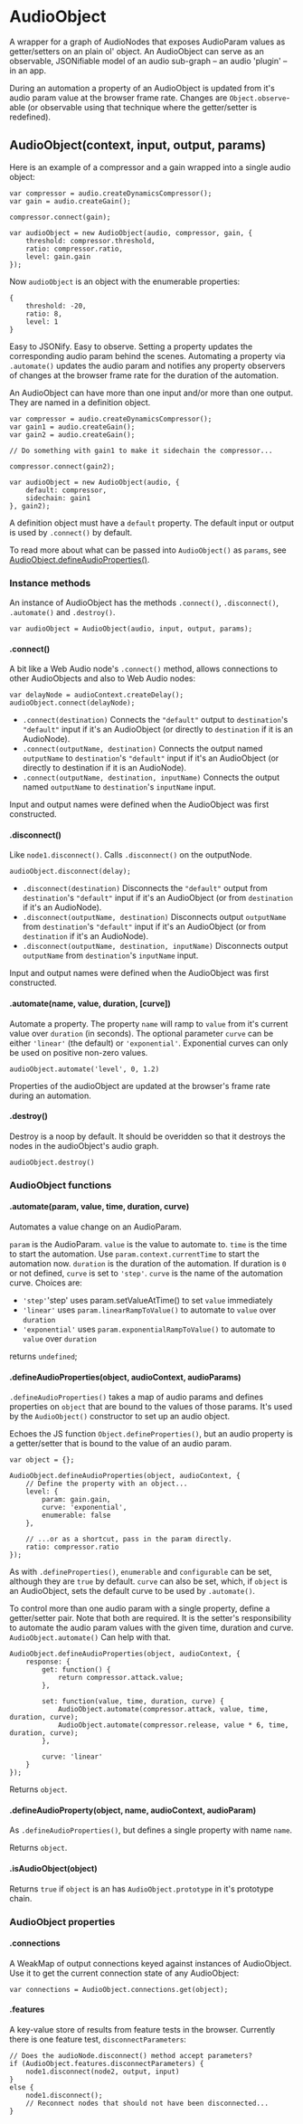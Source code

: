 # AudioObject
A wrapper for a graph of AudioNodes that exposes AudioParam values as
getter/setters on an plain ol' object. An AudioObject can serve as an
observable, JSONifiable model of an audio sub-graph – an audio 'plugin'
– in an app.

During an automation a property of an AudioObject is updated from it's
audio param value at the browser frame rate. Changes are
<code>Object.observe</code>-able (or observable using that technique
where the getter/setter is redefined).


## AudioObject(context, input, output, params)

Here is an example of a compressor and a gain wrapped into a single
audio object:

    var compressor = audio.createDynamicsCompressor();
    var gain = audio.createGain();

    compressor.connect(gain);

    var audioObject = new AudioObject(audio, compressor, gain, {
        threshold: compressor.threshold,
        ratio: compressor.ratio,
        level: gain.gain
    });

Now <code>audioObject</code> is an object with the enumerable properties:

    {
        threshold: -20,
        ratio: 8,
        level: 1
    }

Easy to JSONify. Easy to observe. Setting a property updates the corresponding
audio param behind the scenes. Automating a property via <code>.automate()</code>
updates the audio param and notifies any property observers of changes at the
browser frame rate for the duration of the automation.

An AudioObject can have more than one input and/or more than one output. They
are named in a definition object.

    var compressor = audio.createDynamicsCompressor();
    var gain1 = audio.createGain();
    var gain2 = audio.createGain();

    // Do something with gain1 to make it sidechain the compressor...

    compressor.connect(gain2);

    var audioObject = new AudioObject(audio, {
        default: compressor,
        sidechain: gain1
    }, gain2);

A definition object must have a <code>default</code> property. The default input
or output is used by <code>.connect()</code> by default.

To read more about what can be passed into <code>AudioObject()</code> as
<code>params</code>, see
<a href="#audioobjectdefineaudiopropertiesobject-audiocontext-audioparams">AudioObject.defineAudioProperties()</a>.


### Instance methods

An instance of AudioObject has the methods <code>.connect()</code>,
<code>.disconnect()</code>, <code>.automate()</code> and
<code>.destroy()</code>.

    var audioObject = AudioObject(audio, input, output, params);

#### .connect()

A bit like a Web Audio node's <code>.connect()</code> method, allows connections
to other AudioObjects and also to Web Audio nodes:

    var delayNode = audioContext.createDelay();
    audioObject.connect(delayNode);

- <code>.connect(destination)</code> Connects the <code>"default"</code> output
to <code>destination</code>'s <code>"default"</code> input if it's an
AudioObject (or directly to <code>destination</code> if it is an AudioNode).
- <code>.connect(outputName, destination)</code> Connects the output named
<code>outputName</code> to <code>destination</code>'s <code>"default"</code>
input if it's an AudioObject (or directly to destination if it is an AudioNode).
- <code>.connect(outputName, destination, inputName)</code> Connects the output
named <code>outputName</code> to <code>destination</code>'s
<code>inputName</code> input.

Input and output names were defined when the AudioObject was first constructed.

#### .disconnect()

Like <code>node1.disconnect()</code>. Calls <code>.disconnect()</code> on the
outputNode.

    audioObject.disconnect(delay);

- <code>.disconnect(destination)</code> Disconnects the <code>"default"</code>
output from <code>destination</code>'s <code>"default"</code>
input if it's an AudioObject (or from <code>destination</code> if it's an
AudioNode).
- <code>.disconnect(outputName, destination)</code> Disconnects output
<code>outputName</code> from <code>destination</code>'s
<code>"default"</code> input if it's an AudioObject (or from
<code>destination</code> if it's an AudioNode).
- <code>.disconnect(outputName, destination, inputName)</code> Disconnects output
<code>outputName</code> from <code>destination</code>'s <code>inputName</code>
input.

Input and output names were defined when the AudioObject was first constructed.

#### .automate(name, value, duration, [curve])

Automate a property. The property <code>name</code> will ramp to <code>value</code>
from it's current value over <code>duration</code> (in seconds). The optional
parameter <code>curve</code> can be either <code>'linear'</code> (the default) or
<code>'exponential'</code>. Exponential curves can only be used on positive
non-zero values.

    audioObject.automate('level', 0, 1.2)

Properties of the audioObject are updated at the browser's frame rate during an
automation.

#### .destroy()

Destroy is a noop by default. It should be overidden so that it destroys the nodes
in the audioObject's audio graph.

    audioObject.destroy()


### AudioObject functions

#### .automate(param, value, time, duration, curve)

Automates a value change on an AudioParam.

<code>param</code> is the AudioParam.
<code>value</code> is the value to automate to.
<code>time</code> is the time to start the automation. Use <code>param.context.currentTime</code>
to start the automation now.
<code>duration</code> is the duration of the automation. If duration is <code>0</code> or not
defined, <code>curve</code> is set to <code>'step'</code>. 
<code>curve</code> is the name of the automation curve. Choices are:

- <code>'step'</code>'step' uses param.setValueAtTime() to set <code>value</code> immediately
- <code>'linear'</code> uses <code>param.linearRampToValue()</code> to automate to <code>value</code> over <code>duration</code>
- <code>'exponential'</code> uses <code>param.exponentialRampToValue()</code> to automate to <code>value</code> over <code>duration</code>

returns <code>undefined</code>;

#### .defineAudioProperties(object, audioContext, audioParams)

<code>.defineAudioProperties()</code> takes a map of audio params and defines
properties on <code>object</code> that are bound to the values of those params.
It's used by the <code>AudioObject()</code> constructor to set up an audio
object.

Echoes the JS function <code>Object.defineProperties()</code>, but an audio
property is a getter/setter that is bound to the value of an audio
param.

    var object = {};

    AudioObject.defineAudioProperties(object, audioContext, {
        // Define the property with an object...
        level: {
            param: gain.gain,
            curve: 'exponential',
            enumerable: false
        },

        // ...or as a shortcut, pass in the param directly.
        ratio: compressor.ratio
    });

As with <code>.defineProperties()</code>, <code>enumerable</code> and
<code>configurable</code> can be set, although they are <code>true</code>
by default. <code>curve</code> can also be set, which, if <code>object</code> is
an AudioObject, sets the default curve to be used by <code>.automate()</code>.

To control more than one audio param with a single property, define a
getter/setter pair. Note that both are required. It is the setter's
responsibility to automate the audio param values with the given time,
duration and curve. <code>AudioObject.automate()</code> Can help with
that.

    AudioObject.defineAudioProperties(object, audioContext, {
        response: {
            get: function() {
                return compressor.attack.value;
            },

            set: function(value, time, duration, curve) {
                AudioObject.automate(compressor.attack, value, time, duration, curve);
                AudioObject.automate(compressor.release, value * 6, time, duration, curve);
            },

            curve: 'linear'
        }
    });

Returns <code>object</code>.

#### .defineAudioProperty(object, name, audioContext, audioParam)

As <code>.defineAudioProperties()</code>, but defines a single property with
name <code>name</code>.

Returns <code>object</code>.

#### .isAudioObject(object)

Returns <code>true</code> if <code>object</code> is an has <code>AudioObject.prototype</code>
in it's prototype chain.


### AudioObject properties

#### .connections

A WeakMap of output connections keyed against instances of AudioObject. Use it to get the current connection state of any AudioObject:

    var connections = AudioObject.connections.get(object);

#### .features

A key-value store of results from feature tests in the browser. Currently there is
one feature test, <code>disconnectParameters</code>:

    // Does the audioNode.disconnect() method accept parameters?
    if (AudioObject.features.disconnectParameters) {
        node1.disconnect(node2, output, input)
    }
    else {
        node1.disconnect();
        // Reconnect nodes that should not have been disconnected...
    }


<!--
## The problem

In Web Audio, changes to AudioParam values are difficult to observe.
Neither <code>Object.observe</code> nor redefining them as getters/setters will
work (for good performance reasons, as observers could potentially be called
at the sample rate).

An audioObject provides an observable interface to graphs of AudioNodes and
AudioParams. Changes to the properties of an audioObject are reflected
immediately in the audio graph, but observers of those properties are notified
of the changes at the browser's frame rate. That's good for creating UIs.

//### Properties
//
//#### AudioObject.inputs<br/>AudioObject.outputs
//
//WeakMaps where inputNode and outputNode for audio objects are stored. Normally
//you will not need to touch these, but they can be useful for debugging. They are
//used internally by audioObject <code>.connect()</code> and
//<code>.disconnect()</code>.
//
//    var inputNode = AudioObject.inputs.get(audioObject);
*/
-->
